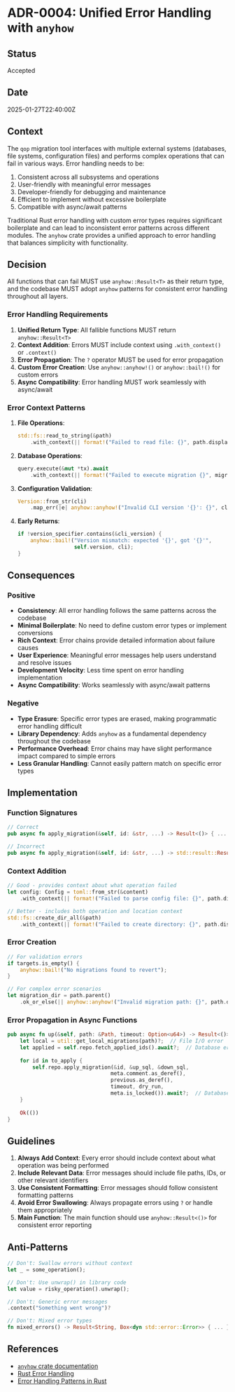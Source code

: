 # ADR-0004: Unified Error Handling with `anyhow`

## Status

Accepted

## Date

2025-01-27T22:40:00Z

## Context

The `qop` migration tool interfaces with multiple external systems (databases, file systems, configuration files) and performs complex operations that can fail in various ways. Error handling needs to be:

1. Consistent across all subsystems and operations
2. User-friendly with meaningful error messages
3. Developer-friendly for debugging and maintenance
4. Efficient to implement without excessive boilerplate
5. Compatible with async/await patterns

Traditional Rust error handling with custom error types requires significant boilerplate and can lead to inconsistent error patterns across different modules. The `anyhow` crate provides a unified approach to error handling that balances simplicity with functionality.

## Decision

All functions that can fail MUST use `anyhow::Result<T>` as their return type, and the codebase MUST adopt `anyhow` patterns for consistent error handling throughout all layers.

### Error Handling Requirements

1. **Unified Return Type**: All fallible functions MUST return `anyhow::Result<T>`
2. **Context Addition**: Errors MUST include context using `.with_context()` or `.context()`
3. **Error Propagation**: The `?` operator MUST be used for error propagation
4. **Custom Error Creation**: Use `anyhow::anyhow!()` or `anyhow::bail!()` for custom errors
5. **Async Compatibility**: Error handling MUST work seamlessly with async/await

### Error Context Patterns

1. **File Operations**:
   ```rust
   std::fs::read_to_string(&path)
       .with_context(|| format!("Failed to read file: {}", path.display()))?
   ```

2. **Database Operations**:
   ```rust
   query.execute(&mut *tx).await
       .with_context(|| format!("Failed to execute migration {}", migration_id))?
   ```

3. **Configuration Validation**:
   ```rust
   Version::from_str(cli)
       .map_err(|e| anyhow::anyhow!("Invalid CLI version '{}': {}", cli, e))?
   ```

4. **Early Returns**:
   ```rust
   if !version_specifier.contains(&cli_version) {
       anyhow::bail!("Version mismatch: expected '{}', got '{}'", 
                     self.version, cli);
   }
   ```

## Consequences

### Positive

- **Consistency**: All error handling follows the same patterns across the codebase
- **Minimal Boilerplate**: No need to define custom error types or implement conversions
- **Rich Context**: Error chains provide detailed information about failure causes
- **User Experience**: Meaningful error messages help users understand and resolve issues
- **Development Velocity**: Less time spent on error handling implementation
- **Async Compatibility**: Works seamlessly with async/await patterns

### Negative

- **Type Erasure**: Specific error types are erased, making programmatic error handling difficult
- **Library Dependency**: Adds `anyhow` as a fundamental dependency throughout the codebase
- **Performance Overhead**: Error chains may have slight performance impact compared to simple errors
- **Less Granular Handling**: Cannot easily pattern match on specific error types

## Implementation

### Function Signatures
```rust
// Correct
pub async fn apply_migration(&self, id: &str, ...) -> Result<()> { ... }

// Incorrect
pub async fn apply_migration(&self, id: &str, ...) -> std::result::Result<(), MyError> { ... }
```

### Context Addition
```rust
// Good - provides context about what operation failed
let config: Config = toml::from_str(&content)
    .with_context(|| format!("Failed to parse config file: {}", path.display()))?;

// Better - includes both operation and location context
std::fs::create_dir_all(&path)
    .with_context(|| format!("Failed to create directory: {}", path.display()))?;
```

### Error Creation
```rust
// For validation errors
if targets.is_empty() {
    anyhow::bail!("No migrations found to revert");
}

// For complex error scenarios
let migration_dir = path.parent()
    .ok_or_else(|| anyhow::anyhow!("Invalid migration path: {}", path.display()))?;
```

### Error Propagation in Async Functions
```rust
pub async fn up(&self, path: &Path, timeout: Option<u64>) -> Result<()> {
    let local = util::get_local_migrations(path)?;  // File I/O error
    let applied = self.repo.fetch_applied_ids().await?;  // Database error
    
    for id in to_apply {
        self.repo.apply_migration(&id, &up_sql, &down_sql, 
                                 meta.comment.as_deref(), 
                                 previous.as_deref(), 
                                 timeout, dry_run, 
                                 meta.is_locked()).await?;  // Database error with context
    }
    
    Ok(())
}
```

## Guidelines

1. **Always Add Context**: Every error should include context about what operation was being performed
2. **Include Relevant Data**: Error messages should include file paths, IDs, or other relevant identifiers
3. **Use Consistent Formatting**: Error messages should follow consistent formatting patterns
4. **Avoid Error Swallowing**: Always propagate errors using `?` or handle them appropriately
5. **Main Function**: The main function should use `anyhow::Result<()>` for consistent error reporting

## Anti-Patterns

```rust
// Don't: Swallow errors without context
let _ = some_operation();

// Don't: Use unwrap() in library code
let value = risky_operation().unwrap();

// Don't: Generic error messages
.context("Something went wrong")?

// Don't: Mixed error types
fn mixed_errors() -> Result<String, Box<dyn std::error::Error>> { ... }
```

## References

- [`anyhow` crate documentation](https://docs.rs/anyhow/)
- [Rust Error Handling](https://doc.rust-lang.org/book/ch09-00-error-handling.html)
- [Error Handling Patterns in Rust](https://rust-lang.github.io/api-guidelines/errors.html)
